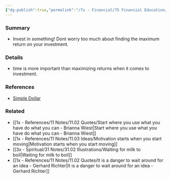 ```yaml
---
{"dg-publish":true,"permalink":"/7x - Financial/75 Financial Education/75.01 Financial Notes/Dont worry about what you are investing in - just invest in something/","title":"Dont worry about what you are investing in - just invest in something","created":"2023-08-26T13:49:42.267+03:00","updated":"2024-02-14T20:17:38.001+03:00"}
---
```



### Summary
- Invest in something! Dont worry too much about finding the maximum return on your investment.

### Details
- time is more important than maximizing returns when it comes to investment.

### References
- [Simple Dollar](https://web.archive.org/web/20110902020254/http://www.thesimpledollar.com/)

### Related
- [[1x - References/11 Notes/11.02 Quotes/Start where you use what you have do what you can - Brianna Wiest\|Start where you use what you have do what you can - Brianna Wiest]]
- [[1x - References/11 Notes/11.03 Ideas/Motivation starts when you start moving\|Motivation starts when you start moving]]
- [[3x - Spiritual/31 Notes/31.02 Illustrations/Waiting for milk to boil\|Waiting for milk to boil]]
- [[1x - References/11 Notes/11.02 Quotes/It is a danger to wait around for an idea - Gerhard Richter\|It is a danger to wait around for an idea - Gerhard Richter]]
